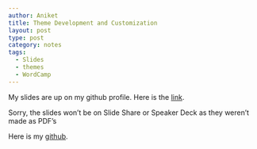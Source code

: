 ```yaml
---
author: Aniket
title: Theme Development and Customization
layout: post
type: post
category: notes
tags:
  - Slides
  - themes
  - WordCamp
---
```

My slides are up on my github profile. Here is the [link][1].

Sorry, the slides won’t be on Slide Share or Speaker Deck as they weren’t made as PDF’s

Here is my [github][2].

 [1]: https://github.com/aniketpant/WordCamp-Presentation "Git Repo for my slides"
 [2]: https://github.com/aniketpant "My Github Repos"